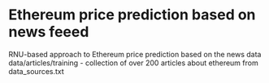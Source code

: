# Ethereum price prediction based on news feeed
RNU-based approach to Ethereum price prediction based on the news data <br />
data/articles/training - collection of over 200 articles about ethereum from data_sources.txt
